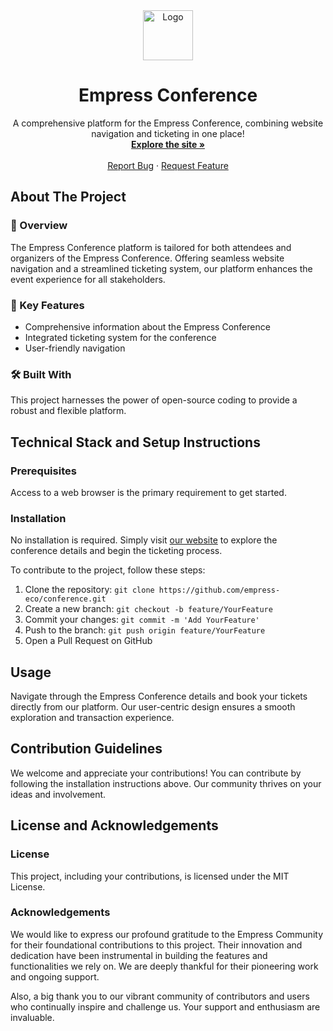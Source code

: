 <div align="center">
  <a href="https://empress.eco/">
    <img src="https://grow.empress.eco/uploads/default/original/2X/1/1f1e1044d3864269d2a613577edb9763890422ab.png" alt="Logo" width="80" height="80">
  </a>

  <h1 align="center">Empress Conference</h1>

  <p align="center">
    A comprehensive platform for the Empress Conference, combining website navigation and ticketing in one place!
    <br />
    <a href="https://empress.eco/"><strong>Explore the site »</strong></a>
    <br />
    <br />
    <a href="https://github.com/empress-eco/conference/issues">Report Bug</a>
    ·
    <a href="https://github.com/empress-eco/conference/issues">Request Feature</a>
  </p>
</div>

## About The Project

### 📖 Overview

The Empress Conference platform is tailored for both attendees and organizers of the Empress Conference. Offering seamless website navigation and a streamlined ticketing system, our platform enhances the event experience for all stakeholders.

### 🌟 Key Features

- Comprehensive information about the Empress Conference
- Integrated ticketing system for the conference
- User-friendly navigation

### 🛠 Built With

This project harnesses the power of open-source coding to provide a robust and flexible platform.

## Technical Stack and Setup Instructions

### Prerequisites

Access to a web browser is the primary requirement to get started.

### Installation

No installation is required. Simply visit [our website](https://empress.eco/) to explore the conference details and begin the ticketing process.

To contribute to the project, follow these steps:

1. Clone the repository: `git clone https://github.com/empress-eco/conference.git`
2. Create a new branch: `git checkout -b feature/YourFeature`
3. Commit your changes: `git commit -m 'Add YourFeature'`
4. Push to the branch: `git push origin feature/YourFeature`
5. Open a Pull Request on GitHub

## Usage

Navigate through the Empress Conference details and book your tickets directly from our platform. Our user-centric design ensures a smooth exploration and transaction experience.

## Contribution Guidelines

We welcome and appreciate your contributions! You can contribute by following the installation instructions above. Our community thrives on your ideas and involvement.

## License and Acknowledgements

### License

This project, including your contributions, is licensed under the MIT License.

### Acknowledgements

We would like to express our profound gratitude to the Empress Community for their foundational contributions to this project. Their innovation and dedication have been instrumental in building the features and functionalities we rely on. We are deeply thankful for their pioneering work and ongoing support.

Also, a big thank you to our vibrant community of contributors and users who continually inspire and challenge us. Your support and enthusiasm are invaluable.